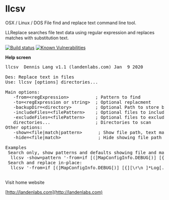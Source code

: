 # llcsv
OSX / Linux / DOS  File find and replace text command line tool.

LLReplace searches file text data using regular expression and replaces matches with substitution text.

  [![Build status](https://travis-ci.org/landenlabs/llcsv.svg?branch=master)](https://travis-ci.org/landenlabs/llcsv)
  [![Known Vulnerabilities](https://snyk.io/test/github/landenlabs/llcsv/badge.svg)](https://snyk.io/test/github/landenlabs/llcsv)

  
**Help screen**

<pre>
llcsv  Dennis Lang v1.1 (landenlabs.com) Jan  9 2020

Des: Replace text in files
Use: llcsv [options] directories...

Main options:
   -from=&lt;regExpression>          ; Pattern to find
   -to=&lt;regExpression or string>  ; Optional replacment
   -backupDir=&lt;directory>         ; Optional Path to store backup copy before change
   -includeFiles=&lt;filePattern>    ; Optional files to include in file scan, default=*
   -excludeFiles=&lt;filePattern>    ; Optional files to exclude in file scan, no default
   directories...                 ; Directories to scan
Other options:
   -show=&lt;file|match|pattern>      ; Show file path, text match or patterns
   -hide=&lt;file|match>              ; Hide showing file path or text macth

Examples
 Search only, show patterns and defaults showing file and match:
  llcsv -show=pattern '-from=if [(]MapConfigInfo.DEBUG[)] [{][\r\n ]*Log[.](d|e)([(][^)]*[)];)[\r\n ]*[}]' -hide=match '-include=*.java' src
 Search and replace in-place:
  llcsv '-from=if [(]MapConfigInfo.DEBUG[)] [{][\r\n ]*Log[.](d|e)([(][^)]*[)];)[\r\n ]*[}]' '-to=MapConfigInfo.$1$2$3' '-include=*.java' src

</pre>


Visit home website

[http://landenlabs.com](http://landenlabs.com)

